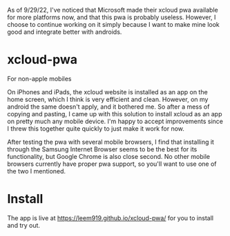 As of 9/29/22, I've noticed that Microsoft made their xcloud pwa available for more platforms now, and that this pwa is probably useless. However, I choose to continue working on it simply because I want to make mine look good and integrate better with androids.
# xcloud-pwa
For non-apple mobiles

On iPhones and iPads, the xcloud website is installed as an app on the home screen, which I think is very efficient and clean. However, on my android the same doesn't apply, and it bothered me. So after a mess of copying and pasting, I came up with this solution to install xcloud as an app on pretty much any mobile device. I'm happy to accept improvements since I threw this together quite quickly to just make it work for now.

After testing the pwa with several mobile browsers, I find that installing it through the Samsung Internet Browser seems to be the best for its functionality, but Google Chrome is also close second. No other mobile browsers currently have proper pwa support, so you'll want to use one of the two I mentioned.
# Install
The app is live at https://leem919.github.io/xcloud-pwa/ for you to install and try out.
